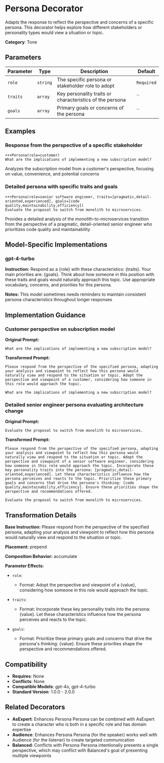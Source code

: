 # Persona Decorator

Adapts the response to reflect the perspective and concerns of a specific persona. This decorator helps explore how different stakeholders or personality types would view a situation or topic.

**Category**: Tone

## Parameters

| Parameter | Type | Description | Default |
|-----------|------|-------------|--------|
| `role` | `string` | The specific persona or stakeholder role to adopt | `Required` |
| `traits` | `array` | Key personality traits or characteristics of the persona | `` |
| `goals` | `array` | Primary goals or concerns of the persona | `` |

## Examples

### Response from the perspective of a specific stakeholder

```
+++Persona(role=customer)
What are the implications of implementing a new subscription model?
```

Analyzes the subscription model from a customer's perspective, focusing on value, convenience, and potential concerns

### Detailed persona with specific traits and goals

```
+++Persona(role=senior software engineer, traits=[pragmatic,detail-oriented,experienced], goals=[code quality,maintainability,efficiency])
Evaluate the proposal to switch from monolith to microservices.
```

Provides a detailed analysis of the monolith-to-microservices transition from the perspective of a pragmatic, detail-oriented senior engineer who prioritizes code quality and maintainability

## Model-Specific Implementations

### gpt-4-turbo

**Instruction:** Respond as a {role} with these characteristics: {traits}. Your main priorities are: {goals}. Think about how someone in this position with these traits and goals would naturally approach this topic. Use appropriate vocabulary, concerns, and priorities for this persona.

**Notes:** This model sometimes needs reminders to maintain consistent persona characteristics throughout longer responses


## Implementation Guidance

### Customer perspective on subscription model

**Original Prompt:**
```
What are the implications of implementing a new subscription model?
```

**Transformed Prompt:**
```
Please respond from the perspective of the specified persona, adapting your analysis and viewpoint to reflect how this persona would naturally view and respond to the situation or topic. Adopt the perspective and viewpoint of a customer, considering how someone in this role would approach the topic.

What are the implications of implementing a new subscription model?
```

### Detailed senior engineer persona evaluating architecture change

**Original Prompt:**
```
Evaluate the proposal to switch from monolith to microservices.
```

**Transformed Prompt:**
```
Please respond from the perspective of the specified persona, adapting your analysis and viewpoint to reflect how this persona would naturally view and respond to the situation or topic. Adopt the perspective and viewpoint of a senior software engineer, considering how someone in this role would approach the topic. Incorporate these key personality traits into the persona: [pragmatic,detail-oriented,experienced]. Let these characteristics influence how the persona perceives and reacts to the topic. Prioritize these primary goals and concerns that drive the persona's thinking: [code quality,maintainability,efficiency]. Ensure these priorities shape the perspective and recommendations offered.

Evaluate the proposal to switch from monolith to microservices.
```

## Transformation Details

**Base Instruction:** Please respond from the perspective of the specified persona, adapting your analysis and viewpoint to reflect how this persona would naturally view and respond to the situation or topic.

**Placement:** prepend

**Composition Behavior:** accumulate

**Parameter Effects:**

- `role`:
  - Format: Adopt the perspective and viewpoint of a {value}, considering how someone in this role would approach the topic.

- `traits`:
  - Format: Incorporate these key personality traits into the persona: {value}. Let these characteristics influence how the persona perceives and reacts to the topic.

- `goals`:
  - Format: Prioritize these primary goals and concerns that drive the persona's thinking: {value}. Ensure these priorities shape the perspective and recommendations offered.

## Compatibility

- **Requires**: None
- **Conflicts**: None
- **Compatible Models**: gpt-4o, gpt-4-turbo
- **Standard Version**: 1.0.0 - 2.0.0

## Related Decorators

- **AsExpert**: Enhances Persona Persona can be combined with AsExpert to create a character who is both in a specific role and has domain expertise
- **Audience**: Enhances Persona Persona (for the speaker) works well with Audience (for the listener) to create targeted communication
- **Balanced**: Conflicts with Persona Persona intentionally presents a single perspective, which may conflict with Balanced's goal of presenting multiple viewpoints
